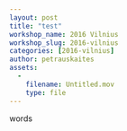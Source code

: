 ```yaml
---
layout: post
title: "test"
workshop_name: 2016 Vilnius
workshop_slug: 2016-vilnius
categories: [2016-vilnius]
author: petrauskaites 
assets:
  -
    filename: Untitled.mov
    type: file
---
```

words
